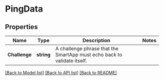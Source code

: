 # PingData

## Properties

Name | Type | Description | Notes
------------ | ------------- | ------------- | -------------
**Challenge** | **string** | A challenge phrase that the SmartApp must echo back to validate itself. | 

[[Back to Model list]](../README.md#documentation-for-models) [[Back to API list]](../README.md#documentation-for-api-endpoints) [[Back to README]](../README.md)



